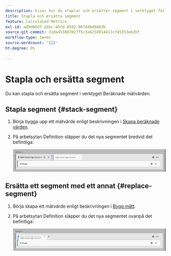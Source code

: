 ```yaml
---
description: Visar hur du staplar och ersätter segment i verktyget för beräkning av mätvärden.
title: Stapla och ersätta segment
feature: Calculated Metrics
exl-id: a89d66df-a5bc-45fd-8592-967446d8d63b
source-git-commit: 31da453887027f5c3a625d014411cf45353e62bf
workflow-type: tm+mt
source-wordcount: '112'
ht-degree: 0%

---
```


# Stapla och ersätta segment

Du kan stapla och ersätta segment i verktyget Beräknade mätvärden.

## Stapla segment {#stack-segment}

1. Börja bygga upp ett mätvärde enligt beskrivningen i [Skapa beräknade värden](cm-build-metrics.md).

1. På arbetsytan Definition släpper du det nya segmentet bredvid det befintliga:

   ![Definitionsarbetsyta som visar det amerikanska besökarmåttet som släppts bredvid de befintliga internationella besökarna.](assets/segment-stack.png)

## Ersätta ett segment med ett annat {#replace-segment}

1. Börja skapa ett mätvärde enligt beskrivningen i [Bygg mått](cm-build-metrics.md).

1. På arbetsytan Definition släpper du det nya segmentet ovanpå det befintliga:

   ![Definitionsyta som visar de amerikanska besökarna ovanpå de internationella besökarmåtten.](assets/segment-replace.png)
